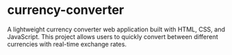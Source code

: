 # currency-converter
A lightweight currency converter web application built with HTML, CSS, and JavaScript. This project allows users to quickly convert between different currencies with real-time exchange rates.
